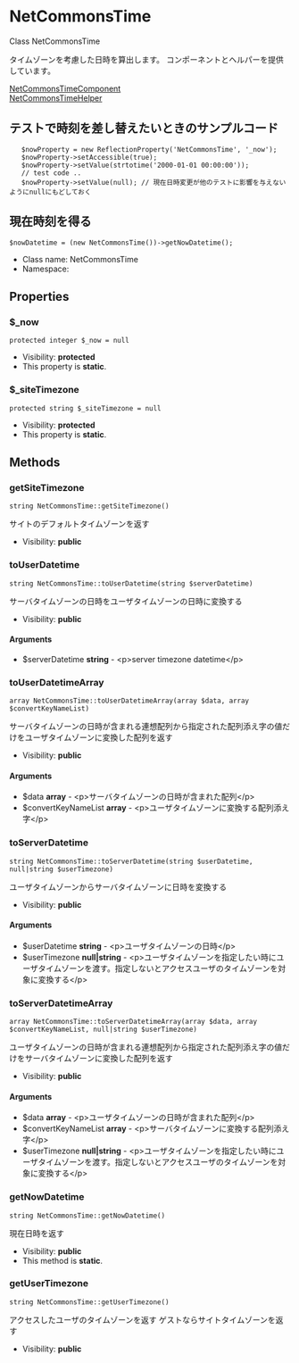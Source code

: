 NetCommonsTime
===============

Class NetCommonsTime

タイムゾーンを考慮した日時を算出します。
コンポーネントとヘルパーを提供しています。

[NetCommonsTimeComponent](./NetCommonsTimeComponent.md#netcommonstimecomponent)<br>
[NetCommonsTimeHelper](./NetCommonsTimeHelper.md#netcommonstimehelper)

## テストで時刻を差し替えたいときのサンプルコード
```
   $nowProperty = new ReflectionProperty('NetCommonsTime', '_now');
   $nowProperty->setAccessible(true);
   $nowProperty->setValue(strtotime('2000-01-01 00:00:00'));
   // test code ..
   $nowProperty->setValue(null); // 現在日時変更が他のテストに影響を与えないようにnullにもどしておく
```

## 現在時刻を得る
```
$nowDatetime = (new NetCommonsTime())->getNowDatetime();
```


* Class name: NetCommonsTime
* Namespace: 





Properties
----------


### $_now

    protected integer $_now = null





* Visibility: **protected**
* This property is **static**.


### $_siteTimezone

    protected string $_siteTimezone = null





* Visibility: **protected**
* This property is **static**.


Methods
-------


### getSiteTimezone

    string NetCommonsTime::getSiteTimezone()

サイトのデフォルトタイムゾーンを返す



* Visibility: **public**




### toUserDatetime

    string NetCommonsTime::toUserDatetime(string $serverDatetime)

サーバタイムゾーンの日時をユーザタイムゾーンの日時に変換する



* Visibility: **public**


#### Arguments
* $serverDatetime **string** - &lt;p&gt;server timezone datetime&lt;/p&gt;



### toUserDatetimeArray

    array NetCommonsTime::toUserDatetimeArray(array $data, array $convertKeyNameList)

サーバタイムゾーンの日時が含まれる連想配列から指定された配列添え字の値だけをユーザタイムゾーンに変換した配列を返す



* Visibility: **public**


#### Arguments
* $data **array** - &lt;p&gt;サーバタイムゾーンの日時が含まれた配列&lt;/p&gt;
* $convertKeyNameList **array** - &lt;p&gt;ユーザタイムゾーンに変換する配列添え字&lt;/p&gt;



### toServerDatetime

    string NetCommonsTime::toServerDatetime(string $userDatetime, null|string $userTimezone)

ユーザタイムゾーンからサーバタイムゾーンに日時を変換する



* Visibility: **public**


#### Arguments
* $userDatetime **string** - &lt;p&gt;ユーザタイムゾーンの日時&lt;/p&gt;
* $userTimezone **null|string** - &lt;p&gt;ユーザタイムゾーンを指定したい時にユーザタイムゾーンを渡す。指定しないとアクセスユーザのタイムゾーンを対象に変換する&lt;/p&gt;



### toServerDatetimeArray

    array NetCommonsTime::toServerDatetimeArray(array $data, array $convertKeyNameList, null|string $userTimezone)

ユーザタイムゾーンの日時が含まれる連想配列から指定された配列添え字の値だけをサーバタイムゾーンに変換した配列を返す



* Visibility: **public**


#### Arguments
* $data **array** - &lt;p&gt;ユーザタイムゾーンの日時が含まれた配列&lt;/p&gt;
* $convertKeyNameList **array** - &lt;p&gt;サーバタイムゾーンに変換する配列添え字&lt;/p&gt;
* $userTimezone **null|string** - &lt;p&gt;ユーザタイムゾーンを指定したい時にユーザタイムゾーンを渡す。指定しないとアクセスユーザのタイムゾーンを対象に変換する&lt;/p&gt;



### getNowDatetime

    string NetCommonsTime::getNowDatetime()

現在日時を返す



* Visibility: **public**
* This method is **static**.




### getUserTimezone

    string NetCommonsTime::getUserTimezone()

アクセスしたユーザのタイムゾーンを返す
ゲストならサイトタイムゾーンを返す



* Visibility: **public**



